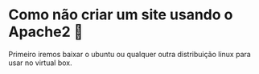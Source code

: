 # Como não criar um site usando o Apache2 🫠
Primeiro iremos baixar o ubuntu ou qualquer outra distribuição linux para usar no virtual box.

